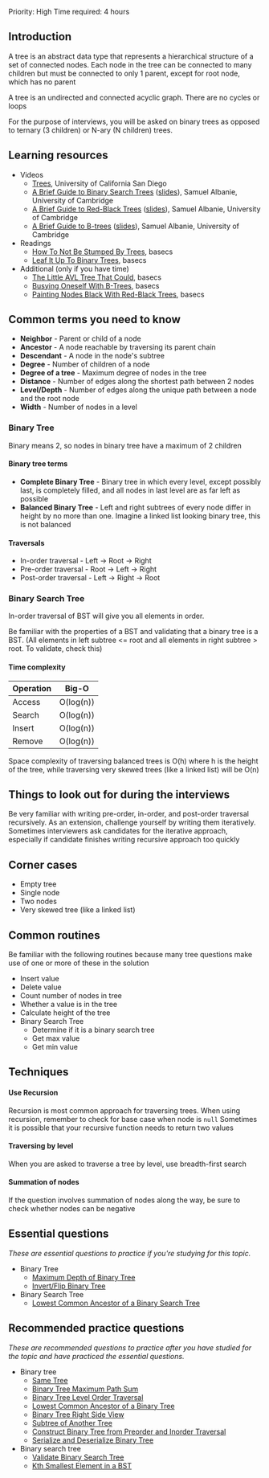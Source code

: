 Priority: High
Time required: 4 hours

## Introduction
A tree is an abstract data type that represents a hierarchical structure of a set of connected nodes. Each node in the tree can be connected to many children but must be connected to only 1 parent, except for root node, which has no parent

A tree is an undirected and connected acyclic graph. There are no cycles or loops

For the purpose of interviews, you will be asked on binary trees as opposed to ternary (3 children) or N-ary (N children) trees.

## Learning resources

- Videos
    - [Trees](https://www.coursera.org/lecture/data-structures/trees-95qda), University of California San Diego
    - [A Brief Guide to Binary Search Trees](https://www.youtube.com/watch?v=0woI8l0ZWmA) ([slides](https://samuelalbanie.com/files/digest-slides/2022-10-brief-guide-to-binary-search-trees.pdf)), Samuel Albanie, University of Cambridge
    - [A Brief Guide to Red-Black Trees](https://www.youtube.com/watch?v=t-oiZnplv7g) ([slides](https://samuelalbanie.com/files/digest-slides/2022-12-brief-guide-to-red-black-trees.pdf)), Samuel Albanie, University of Cambridge
    - [A Brief Guide to B-trees](https://www.youtube.com/watch?app=desktop&v=7MqaHGWRS3E) ([slides](https://samuelalbanie.com/files/digest-slides/2022-12-brief-guide-to-b-trees.pdf)), Samuel Albanie, University of Cambridge
- Readings
    - [How To Not Be Stumped By Trees](https://medium.com/basecs/how-to-not-be-stumped-by-trees-5f36208f68a7), basecs
    - [Leaf It Up To Binary Trees](https://medium.com/basecs/leaf-it-up-to-binary-trees-11001aaf746d), basecs
- Additional (only if you have time)
    - [The Little AVL Tree That Could](https://medium.com/basecs/the-little-avl-tree-that-could-86a3cae410c7), basecs
    - [Busying Oneself With B-Trees](https://medium.com/basecs/busying-oneself-with-b-trees-78bbf10522e7), basecs
    - [Painting Nodes Black With Red-Black Trees](https://medium.com/basecs/painting-nodes-black-with-red-black-trees-60eacb2be9a5), basecs

## Common terms you need to know
- **Neighbor** - Parent or child of a node
- **Ancestor** - A node reachable by traversing its parent chain
- **Descendant** - A node in the node's subtree
- **Degree** - Number of children of a node
- **Degree of a tree** - Maximum degree of nodes in the tree
- **Distance** - Number of edges along the shortest path between 2 nodes
- **Level/Depth** - Number of edges along the unique path between a node and the root node
- **Width** - Number of nodes in a level

### Binary Tree
Binary means 2, so nodes in binary tree have a maximum of 2 children
#### Binary tree terms
- **Complete Binary Tree** - Binary tree in which every level, except possibly last, is completely filled, and all nodes in last level are as far left as possible
- **Balanced Binary Tree** - Left and right subtrees of every node differ in height by no more than one. Imagine a linked list looking binary tree, this is not balanced
#### Traversals
- In-order traversal - Left -> Root -> Right
- Pre-order traversal - Root -> Left -> Right
- Post-order traversal - Left -> Right -> Root
### Binary Search Tree
In-order traversal of BST will give you all elements in order.

Be familiar with the properties of a BST and validating  that a binary tree is a BST. (All elements in left subtree <= root and all elements in right subtree > root. To validate, check this)

#### Time complexity

| Operation | Big-O     |
| --------- | --------- |
| Access    | O(log(n)) |
| Search    | O(log(n)) |
| Insert    | O(log(n)) |
| Remove    | O(log(n)) |
Space complexity of traversing balanced trees is O(h) where h is the height of the tree, while traversing very skewed trees (like a linked list) will be O(n)

## Things to look out for during the interviews
Be very familiar with writing pre-order, in-order, and post-order traversal recursively. As an extension, challenge yourself by writing them iteratively. Sometimes interviewers ask candidates for the iterative approach, especially if candidate finishes writing recursive approach too quickly

## Corner cases
- Empty tree
- Single node
- Two nodes
- Very skewed tree (like a linked list)

## Common routines
Be familiar with the following routines because many tree questions make use of one or more of these in the solution
- Insert value
- Delete value
- Count number of nodes in tree
- Whether a value is in the tree
- Calculate height of the tree
- Binary Search Tree
	- Determine if it is a binary search tree
	- Get max value
	- Get min value

## Techniques
#### Use Recursion
Recursion is most common approach for traversing trees. 
When using recursion, remember to check for base case when node is `null`
Sometimes it is possible that your recursive function needs to return two values
#### Traversing by level
When you are asked to traverse a tree by level, use breadth-first search
#### Summation of nodes
If the question involves summation of nodes along the way, be sure to check whether nodes can  be negative

## Essential questions
_These are essential questions to practice if you're studying for this topic._

- Binary Tree
    - [Maximum Depth of Binary Tree](https://leetcode.com/problems/maximum-depth-of-binary-tree/)
    - [Invert/Flip Binary Tree](https://leetcode.com/problems/invert-binary-tree/)
- Binary Search Tree
    - [Lowest Common Ancestor of a Binary Search Tree](https://leetcode.com/problems/lowest-common-ancestor-of-a-binary-search-tree/)

## Recommended practice questions

_These are recommended questions to practice after you have studied for the topic and have practiced the essential questions._

- Binary tree
    - [Same Tree](https://leetcode.com/problems/same-tree/)
    - [Binary Tree Maximum Path Sum](https://leetcode.com/problems/binary-tree-maximum-path-sum/)
    - [Binary Tree Level Order Traversal](https://leetcode.com/problems/binary-tree-level-order-traversal/)
    - [Lowest Common Ancestor of a Binary Tree](https://leetcode.com/problems/lowest-common-ancestor-of-a-binary-tree/)
    - [Binary Tree Right Side View](https://leetcode.com/problems/binary-tree-right-side-view/)
    - [Subtree of Another Tree](https://leetcode.com/problems/subtree-of-another-tree/)
    - [Construct Binary Tree from Preorder and Inorder Traversal](https://leetcode.com/problems/construct-binary-tree-from-preorder-and-inorder-traversal/)
    - [Serialize and Deserialize Binary Tree](https://leetcode.com/problems/serialize-and-deserialize-binary-tree/)
- Binary search tree
    - [Validate Binary Search Tree](https://leetcode.com/problems/validate-binary-search-tree/)
    - [Kth Smallest Element in a BST](https://leetcode.com/problems/kth-smallest-element-in-a-bst/)